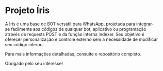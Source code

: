# Projeto Íris

A [Íris](https://github.com/KillovSky/Iris) é uma base de BOT versátil para WhatsApp, projetada para integrar-se facilmente aos códigos de qualquer bot, aplicativo ou programação através de requests POST e da função interna Indexer. Seu objetivo é oferecer personalização e controle externo sem a necessidade de modificar seu código interno.

Para mais informações detalhadas, consulte o repositório completo.

Obrigado pelo seu interesse!
